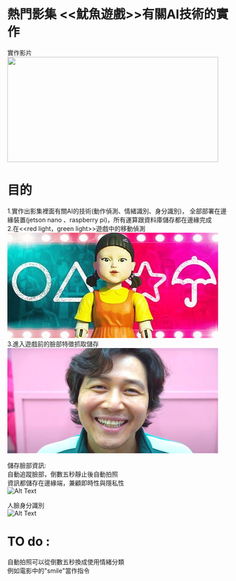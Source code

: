 # 熱門影集 <<魷魚遊戲>>有關AI技術的實作 <br>
實作影片 <br>
<img src="https://github.com/erichsiao1106/squid-game_AI/blob/main/move-detect.gif" width="480" height="240" /> <br>




# 目的
1.實作出影集裡面有關AI的技術(動作偵測、情緒識別、身分識別)，
全部部署在邊緣裝置(jetson nano 、raspberry pi)，所有運算跟資料庫儲存都在邊緣完成 <br>
2.在<<red light，green light>>遊戲中的移動偵測<br>
<img src="https://github.com/erichsiao1106/squid-game_AI/blob/main/Squid-Game-Games-Ranked.jpg" width="480" height="240" /><br>
3.進入遊戲前的臉部特徵抓取儲存<br>
<img src="https://github.com/erichsiao1106/squid-game_AI/blob/main/intro-1632168234.jpg" width="480" height="240" /><br>



儲存臉部資訊:<br>
自動追蹤臉部，倒數五秒靜止後自動拍照<br>
資訊都儲存在邊緣端，兼顧即時性與隱私性<br>
![Alt Text](https://github.com/erichsiao1106/squid-game_AI/blob/main/auto-take-pic.gif)


人臉身分識別 <br>
![Alt Text](https://github.com/erichsiao1106/squid-game_AI/blob/main/clock-in.gif)
<br>
# TO do :<br>
自動拍照可以從倒數五秒換成使用情緒分類<br>
例如電影中的"smile"當作指令
